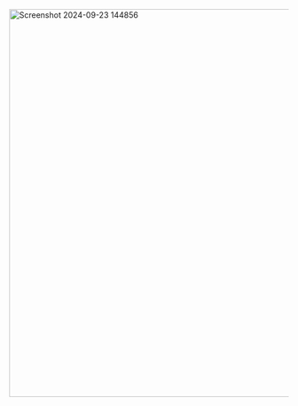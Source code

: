 
<img width="700" alt="Screenshot 2024-09-23 144856" src="https://github.com/user-attachments/assets/f8b8cca9-9cdd-4991-8c82-c25ebdb82c53">
